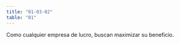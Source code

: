 ```yaml
---
title: "01-03-02"
table: "01"
---
```

Como cualquier empresa de lucro, buscan maximizar su beneficio.
